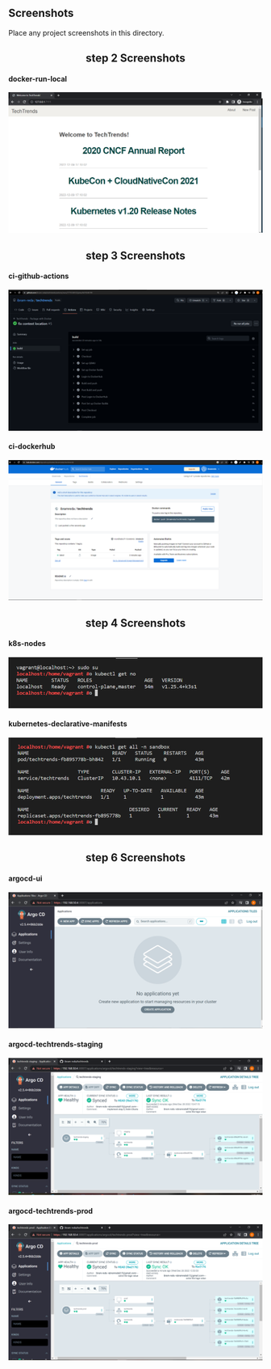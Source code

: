 ## Screenshots 

Place any project screenshots in this directory.

<h2 align="center">step 2 Screenshots</h2>

#### docker-run-local
![docker run local](./docker-run-local.PNG)

<h2 align="center">step 3 Screenshots</h2>

#### ci-github-actions
![success github actions](./ci-github-actions.PNG)

#### ci-dockerhub
![image successfully pushed to dockerhub](./ci-dockerhub.PNG)

<h2 align="center">step 4 Screenshots</h2>

#### k8s-nodes
![successfully bootstrap a cluster](./k8s-nodes.PNG)

#### kubernetes-declarative-manifests
![application deployed to claster](./kubernetes-declarative-manifests.PNG)

<h2 align="center">step 6 Screenshots</h2>

#### argocd-ui
![install argocd](./argocd-ui.PNG)
#### argocd-techtrends-staging
![staging](./argocd-techtrends-staging.PNG)
#### argocd-techtrends-prod
![staging](./argocd-techtrends-prod.PNG)
